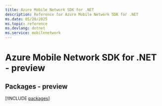 ```yaml
---
title: Azure Mobile Network SDK for .NET
description: Reference for Azure Mobile Network SDK for .NET
ms.date: 05/28/2025
ms.topic: reference
ms.devlang: dotnet
ms.service: mobilenetwork
---
```

# Azure Mobile Network SDK for .NET - preview
## Packages - preview
[!INCLUDE [packages](mobile-network-index.md)]